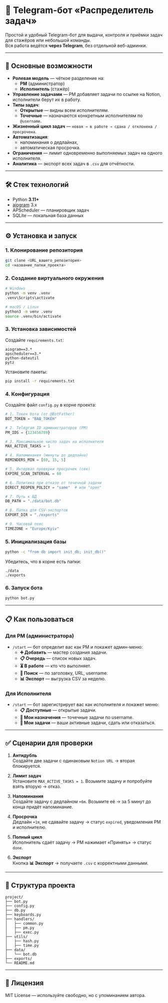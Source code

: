 # 📌 Telegram-бот «Распределитель задач»

Простой и удобный Telegram-бот для выдачи, контроля и приёмки задач для стажёров или небольшой команды.  
Вся работа ведётся **через Telegram**, без отдельной веб-админки.

---

## 🚀 Основные возможности

- **Ролевая модель** — чёткое разделение на:
  - **PM** (администратор)
  - **Исполнитель** (стажёр)
- **Управление задачами** — PM добавляет задачи по ссылке на Notion, исполнители берут их в работу.
- **Типы задач**:
  - **Открытые** — видны всем исполнителям.
  - **Точечные** — назначаются конкретным исполнителям по `@username`.
- **Жизненный цикл задач** — `новая → в работе → сдана / отклонена / просрочена`.
- **Автоматизация**:
  - напоминания о дедлайнах,
  - автоматическая просрочка.
- **Ограничения** — лимит одновременно выполняемых задач на одного исполнителя.
- **Аналитика** — экспорт всех задач в `.csv` для отчётности.

---

## 🛠 Стек технологий

- Python **3.11+**
- [aiogram](https://docs.aiogram.dev) 3.x
- APScheduler — планировщик задач
- SQLite — локальная база данных

---

## ⚙️ Установка и запуск

### 1. Клонирование репозитория
```bash
git clone <URL_вашего_репозитория>
cd <название_папки_проекта>
```

### 2. Создание виртуального окружения
```bash
# Windows
python -m venv .venv
.venv\Scripts\activate

# macOS / Linux
python3 -m venv .venv
source .venv/bin/activate
```

### 3. Установка зависимостей
Создайте `requirements.txt`:

```
aiogram==3.*
apscheduler==3.*
python-dateutil
pytz
```

Установите пакеты:
```bash
pip install -r requirements.txt
```

### 4. Конфигурация
Создайте файл `config.py` в корне проекта:

```python
# 1. Токен бота (от @BotFather)
BOT_TOKEN = "ВАШ_ТОКЕН"

# 2. Telegram ID администраторов (PM)
PM_IDS = {123456789}

# 3. Максимальное число задач на исполнителя
MAX_ACTIVE_TASKS = 1

# 4. Напоминания (минуты до дедлайна)
REMINDERS_MIN = [60, 15, 5]

# 5. Интервал проверки просрочек (сек)
EXPIRE_SCAN_INTERVAL = 60

# 6. Политика при отказе от точечной задачи
DIRECT_REOPEN_POLICY = "same"  # или "open"

# 7. Путь к БД
DB_PATH = "./data/bot.db"

# 8. Папка для CSV-экспортов
EXPORT_DIR = "./exports"

# 9. Часовой пояс
TIMEZONE = "Europe/Kyiv"
```

### 5. Инициализация базы
```bash
python -c "from db import init_db; init_db()"
```
Убедитесь, что в корне есть папки:
```
./data
./exports
```

### 6. Запуск бота
```bash
python bot.py
```

---

## 📋 Как пользоваться

### Для PM (администратора)
- `/start` — бот определит вас как PM и покажет админ-меню:
  - **➕ Добавить** — мастер создания задачи.
  - **📋 Очередь** — список новых задач.
  - **⏳ В работе** — кто что выполняет.
  - **🔎 Поиск** — по заголовку, URL, username.
  - **📊 Экспорт** — выгрузка CSV за неделю.

### Для Исполнителя
- `/start` — бот зарегистрирует вас как исполнителя и покажет меню:
  - **📋 Доступные** — открытые задачи.
  - **🎯 Мои назначения** — точечные задачи по username.
  - **👤 Мои задачи** — ваши активные задачи, сдать или отказаться.

---

## ✅ Сценарии для проверки

1. **Антидубль**  
   Создайте две задачи с одинаковым `Notion URL` → вторая блокируется.

2. **Лимит задач**  
   Установите `MAX_ACTIVE_TASKS = 1`. Возьмите задачу и попробуйте взять вторую → отказ.

3. **Напоминания**  
   Создайте задачу с дедлайном `+6m`. Возьмите её → за 5 минут до конца придёт напоминание.

4. **Просрочка**  
   Дедлайн `+1m`, не сдавайте задачу → статус `expired`, уведомления PM и исполнителю.

5. **Полный цикл**  
   Исполнитель сдаёт задачу → PM нажимает «Принять» → статус `done`.

6. **Экспорт**  
   Кнопка **📊 Экспорт** → получаете `.csv` с корректными данными.

---

## 📂 Структура проекта

```
project/
├── bot.py
├── config.py
├── db.py
├── keyboards.py
├── handlers/
│   ├── common.py
│   ├── pm.py
│   ├── exec.py
├── utils/
│   ├── hash.py
│   ├── time.py
├── data/
│   └── bot.db
├── exports/
└── README.md
```

---

## 📜 Лицензия
MIT License — используйте свободно, но с упоминанием автора.
